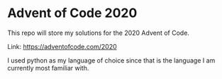 # Advent of Code 2020

This repo will store my solutions for the 2020 Advent of Code. 

Link: https://adventofcode.com/2020

I used python as my language of choice since that is the language I am currently most familiar with.